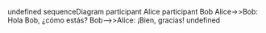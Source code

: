 undefined
sequenceDiagram
participant Alice
participant Bob
Alice->>Bob: Hola Bob, ¿cómo estás?
Bob-->>Alice: ¡Bien, gracias!
undefined

